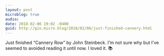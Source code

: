 ```yaml
---
layout: post
microblog: true
audio: 
date: 2018-02-06 19:02 -0400
guid: http://gio.micro.blog/2018/02/06/just-finished-cannery.html
---
```

Just finished “Cannery Row” by John Steinbeck. I'm not sure why but I've seemed to avoided reading it until now. I loved it. 📚
